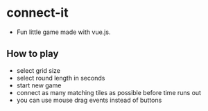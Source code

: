 # connect-it

- Fun little game made with vue.js.

## How to play

- select grid size
- select round length in seconds
- start new game
- connect as many matching tiles as possible before time runs out
- you can use mouse drag events instead of buttons